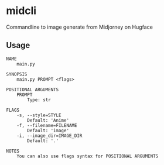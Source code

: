 # midcli

Commandline to image generate from Midjorney on Hugface

## Usage

```
NAME
    main.py

SYNOPSIS
    main.py PROMPT <flags>

POSITIONAL ARGUMENTS
    PROMPT
        Type: str

FLAGS
    -s, --style=STYLE
        Default: 'Anime'
    -f, --filename=FILENAME
        Default: 'image'
    -i, --image_dir=IMAGE_DIR
        Default: '.'

NOTES
    You can also use flags syntax for POSITIONAL ARGUMENTS
```
